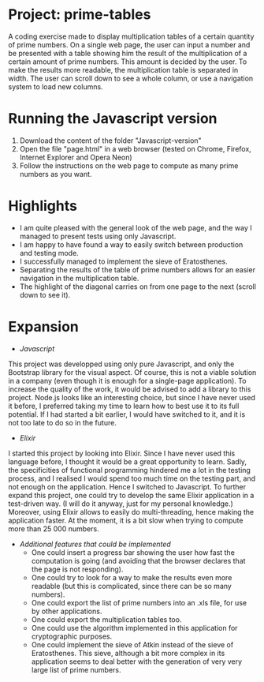# Project: prime-tables
  A coding exercise made to display multiplication tables of a certain quantity of prime numbers.
  On a single web page, the user can input a number and be presented with a table showing him the result of the multiplication of a certain amount of prime numbers. This amount is decided by the user.
  To make the results more readable, the multiplication table is separated in width. The user can scroll down to see a whole column, or use a navigation system to load new columns.


# Running the Javascript version
  1.  Download the content of the folder "Javascript-version"
  2.  Open the file "page.html" in a web browser (tested on Chrome, Firefox, Internet Explorer and Opera Neon)
  3.  Follow the instructions on the web page to compute as many prime numbers as you want.
 
 
# Highlights
  * I am quite pleased with the general look of the web page, and the way I managed to present tests using only Javascript.
  * I am happy to have found a way to easily switch between production and testing mode.
  * I successfully managed to implement the sieve of Eratosthenes.
  * Separating the results of the table of prime numbers allows for an easier navigation in the multiplication table.
  * The highlight of the diagonal carries on from one page to the next (scroll down to see it).


# Expansion
  * *Javascript*

This project was developped using only pure Javascript, and only the Bootstrap library for the visual aspect. Of course, this is not a viable solution in a company (even though it is enough for a single-page application).
To increase the quality of the work, it would be advised to add a library to this project. Node.js looks like an interesting choice, but since I have never used it before, I preferred taking my time to learn how to best use it to its full potential. If I had started a bit earlier, I would have switched to it, and it is not too late to do so in the future.
  
  * *Elixir*

I started this project by looking into Elixir. Since I have never used this language before, I thought it would be a great opportunity to learn. Sadly, the specificities of functional programming hindered me a lot in the testing process, and I realised I would spend too much time on the testing part, and not enough on the application. Hence I switched to Javascript.
To further expand this project, one could try to  develop the same Elixir application in a test-driven way. (I will do it anyway, just for my personal knowledge.)
Moreover, using Elixir allows to easily do multi-threading, hence making the application faster. At the moment, it is a bit slow when trying to compute more than 25 000 numbers.
  
  * *Additional features that could be implemented*
    * One could insert a progress bar showing the user how fast the computation is going (and avoiding that the browser declares that the page is not responding).
    * One could try to look for a way to make the results even more readable (but this is complicated, since there can be so many numbers).
    * One could export the list of prime numbers into an .xls file, for use by other applications.
    * One could export the multiplication tables too.
    * One could use the algorithm implemented in this application for cryptographic purposes.
    * One could implement the sieve of Atkin instead of the sieve of Eratosthenes. This sieve, although a bit more complex in its application seems to deal better with the generation of very very large list of prime numbers.

